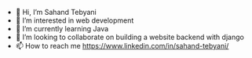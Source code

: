 - 👋 Hi, I’m Sahand Tebyani
- 👀 I’m interested in web development
- 🌱 I’m currently learning Java 
- 💞️ I’m looking to collaborate on building a website backend with django
- 📫 How to reach me https://www.linkedin.com/in/sahand-tebyani/


